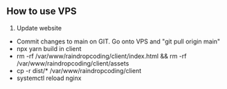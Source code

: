 ## How to use VPS
1. Update website
- Commit changes to main on GIT. Go onto VPS and "git pull origin main"
- npx yarn build in client
- rm -rf /var/www/raindropcoding/client/index.html && rm -rf /var/www/raindropcoding/client/assets
- cp -r dist/* /var/www/raindropcoding/client
- systemctl reload nginx